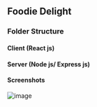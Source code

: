 ## Foodie Delight

### Folder Structure

#### Client (React js)
#### Server (Node js/ Express js)

#### Screenshots
![image](https://github.com/rajuldixit/FoodieDelight/assets/17043105/08a81ff9-df41-4320-b9d6-18c3b07a8405)
